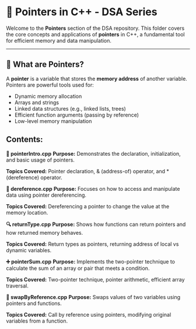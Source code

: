 # 📌 Pointers in C++ - DSA Series

Welcome to the **Pointers** section of the DSA repository. This folder covers the core concepts and applications of **pointers** in C++, a fundamental tool for efficient memory and data manipulation.

---

## 📖 What are Pointers?

A **pointer** is a variable that stores the **memory address** of another variable. Pointers are powerful tools used for:

- Dynamic memory allocation
- Arrays and strings
- Linked data structures (e.g., linked lists, trees)
- Efficient function arguments (passing by reference)
- Low-level memory manipulation


## Contents:
**🧷 pointerIntro.cpp**
**Purpose:** Demonstrates the declaration, initialization, and basic usage of pointers.

**Topics Covered:** Pointer declaration, & (address-of) operator, and * (dereference) operator.

**🔁 dereference.cpp**
**Purpose:** Focuses on how to access and manipulate data using pointer dereferencing.

**Topics Covered:** Dereferencing a pointer to change the value at the memory location.

**🔍 returnType.cpp**
**Purpose:** Shows how functions can return pointers and how returned memory behaves.

**Topics Covered:** Return types as pointers, returning address of local vs dynamic variables.

**➕ pointerSum.cpp**
**Purpose:** Implements the two-pointer technique to calculate the sum of an array or pair that meets a condition.

**Topics Covered:** Two-pointer technique, pointer arithmetic, efficient array traversal.

**🔄 swapByReference.cpp**
**Purpose:** Swaps values of two variables using pointers and functions.

**Topics Covered:** Call by reference using pointers, modifying original variables from a function.
